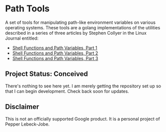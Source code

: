 # Path Tools

A set of tools for manipulating path-like environment variables on
various operating systems. These tools are a golang implementations of
the utilities described in a series of three articles by Stephen
Collyer in the Linux Journal entitled:
  * [Shell Functions and Path Variables, Part 1](//linuxjournal.com/article/3645)
  * [Shell Functions and Path Variables, Part 2](//linuxjournal.com/article/3768)
  * [Shell Functions and Path Variables, Part 3](//linuxjournal.com/article/3935)

## Project Status: Conceived

There's nothing to see here yet. I am merely getting the repository
set up so that I can begin development. Check back soon for updates.

## Disclaimer

This is not an officially supported Google product. It is a personal
project of Pepper Lebeck-Jobe.
